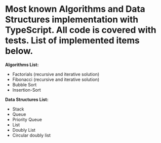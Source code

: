 # Most known Algorithms and Data Structures implementation with TypeScript. All code is covered with tests. List of implemented items below.
**Algorithms List:**
* Factorials (recursive and iterative solution) 
* Fibonacci (recursive and iterative solution) 
* Bubble Sort
* Insertion-Sort

**Data Structures List:** 
* Stack
* Queue
* Priority Queue
* List 
* Doubly List
* Circular doubly list

